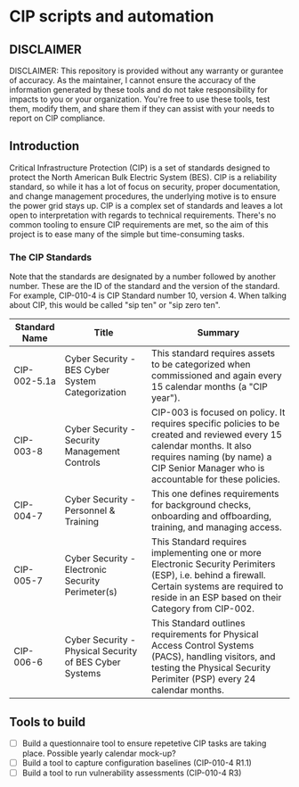 # CIP scripts and automation
## DISCLAIMER
DISCLAIMER: This repository is provided without any warranty or gurantee of accuracy.  As the maintainer, I cannot ensure the accuracy of the information generated by these tools and do not take responsibility for impacts to you or your organization.  You're free to use these tools, test them, modify them, and share them if they can assist with your needs to report on CIP compliance.

## Introduction
Critical Infrastructure Protection (CIP) is a set of standards designed to protect the North American Bulk Electric System (BES).  CIP is a reliability standard, so while it has a lot of focus on security, proper documentation, and change management procedures, the underlying motive is to ensure the power grid stays up.  CIP is a complex set of standards and leaves a lot open to interpretation with regards to technical requirements.  There's no common tooling to ensure CIP requirements are met, so the aim of this project is to ease many of the simple but time-consuming tasks.

### The CIP Standards
Note that the standards are designated by a number followed by another number.  These are the ID of the standard and the version of the standard.  For example, CIP-010-4 is CIP Standard number 10, version 4.  When talking about CIP, this would be called "sip ten" or "sip zero ten".

| Standard Name | Title | Summary |
|---------------|-------|---------|
| CIP-002-5.1a | Cyber Security - BES Cyber System Categorization |This standard requires assets to be categorized when commissioned and again every 15 calendar months (a "CIP year").|
| CIP-003-8 | Cyber Security - Security Management Controls | CIP-003 is focused on policy.  It requires specific policies to be created and reviewed every 15 calendar months.  It also requires naming (by name) a CIP Senior Manager who is accountable for these policies.|
| CIP-004-7 | Cyber Security - Personnel & Training | This one defines requirements for background checks, onboarding and offboarding,  training, and managing access. |
| CIP-005-7 | Cyber Security - Electronic Security Perimeter(s) | This Standard requires implementing one or more Electronic Security Perimiters (ESP), i.e. behind a firewall.  Certain systems are required to reside in an ESP based on their Category from CIP-002. |
| CIP-006-6 | Cyber Security - Physical Security of BES Cyber Systems | This Standard outlines requirements for Physical Access Control Systems (PACS), handling visitors, and testing the Physical Security Perimiter (PSP) every 24 calendar months. |

## Tools to build
- [ ] Build a questionnaire tool to ensure repetetive CIP tasks are taking place. Possible yearly calendar mock-up?
- [ ] Build a tool to capture configuration baselines (CIP-010-4 R1.1)
- [ ] Build a tool to run vulnerability assessments (CIP-010-4 R3)